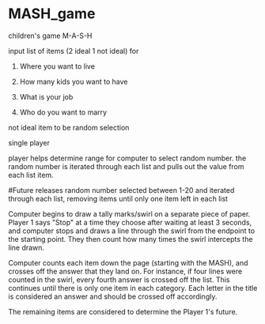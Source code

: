 # MASH_game

children's game M-A-S-H

input list of items (2 ideal 1 not ideal) for

1. Where you want to live

2. How many kids you want to have

3. What is your job

4. Who do you want to marry

not ideal item to be random selection

single player

player helps determine range for computer to select random number. the random number is iterated through each list and pulls out the value from each list item.

#Future releases
random number selected between 1-20 and iterated through each list, removing items until only one item left in each list

Computer begins to draw a tally marks/swirl on a separate piece of paper. Player 1 says "Stop" at a time they choose after waiting at least 3 seconds, and computer stops and draws a line through the swirl from the endpoint to the starting point. They then count how many times the swirl intercepts the line drawn.

Computer counts each item down the page (starting with the MASH), and crosses off the answer that they land on. For instance, if four lines were counted in the swirl, every fourth answer is crossed off the list. This continues until there is only one item in each category. Each letter in the title is considered an answer and should be crossed off accordingly.

The remaining items are considered to determine the Player 1's future.
